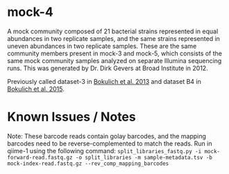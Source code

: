# mock-4

A mock community composed of 21 bacterial strains represented in equal abundances in two replicate samples, and the same strains represented in uneven abundances in two replicate samples. These are the same community members present in mock-3 and mock-5, which consists of the same mock community samples analyzed on separate Illumina sequencing runs. This was generated by Dr. Dirk Gevers at Broad Institute in 2012.

Previously called dataset-3 in [Bokulich et al. 2013](https://dx.doi.org/10.1038/nmeth.2276) and dataset B4 in [Bokulich et al. 2015](https://dx.doi.org/10.7287/peerj.preprints.934v2).

# Known Issues / Notes

Note:
These barcode reads contain golay barcodes, and the mapping barcodes need to be reverse-complemented to match the reads. Run in qiime-1 using the following command:
``split_libraries_fastq.py -i mock-forward-read.fastq.gz -o split_libraries -m sample-metadata.tsv -b mock-index-read.fastq.gz --rev_comp_mapping_barcodes``
